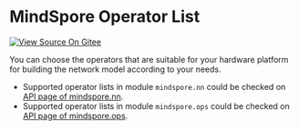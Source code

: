 # MindSpore Operator List

[![View Source On Gitee](https://gitee.com/mindspore/docs/raw/r1.5/resource/_static/logo_source_en.png)](https://gitee.com/mindspore/docs/blob/r1.5/docs/mindspore/note/source_en/operator_list_ms.md)

You can choose the operators that are suitable for your hardware platform for building the network model according to your needs.

- Supported operator lists in module `mindspore.nn` could be checked on [API page of mindspore.nn](https://www.mindspore.cn/docs/api/en/r1.5/api_python/mindspore.nn.html).
- Supported operator lists in module `mindspore.ops` could be checked on [API page of mindspore.ops](https://www.mindspore.cn/docs/api/en/r1.5/api_python/mindspore.ops.html).
